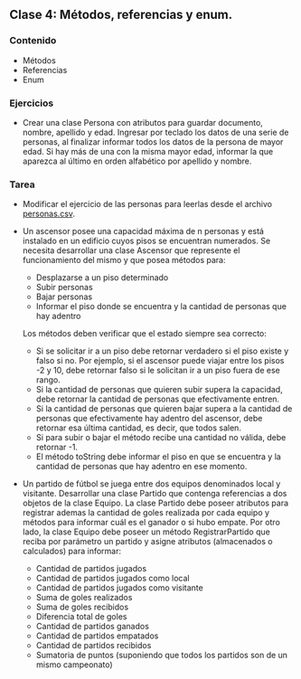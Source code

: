 ## Clase 4:  Métodos, referencias y enum.

### Contenido

* Métodos
* Referencias
* Enum


### Ejercicios

* Crear una clase Persona con atributos para guardar documento, nombre, apellido y edad. Ingresar por teclado los datos de una serie de personas, al finalizar informar todos los datos de la persona de mayor edad. Si hay más de una con la misma mayor edad, informar la que aparezca al último en orden alfabético por apellido y nombre.

### Tarea

* Modificar el ejercicio de las personas para leerlas desde el archivo [personas.csv](./Personas/personas.csv).
  
* Un ascensor posee una capacidad máxima de n personas y está
    instalado en un edificio cuyos pisos se encuentran numerados. Se
    necesita desarrollar una clase Ascensor que represente el
    funcionamiento del mismo y que posea métodos para:

    -   Desplazarse a un piso determinado
    -   Subir personas
    -   Bajar personas
    -   Informar el piso donde se encuentra y la cantidad de personas
        que hay adentro

    Los métodos deben verificar que el estado siempre sea correcto:

    -   Si se solicitar ir a un piso debe retornar verdadero si el piso
        existe y falso si no. Por ejemplo, si el ascensor puede viajar
        entre los pisos -2 y 10, debe retornar falso si le solicitan ir
        a un piso fuera de ese rango.
    -   Si la cantidad de personas que quieren subir supera la
        capacidad, debe retornar la cantidad de personas que
        efectivamente entren.
    -   Si la cantidad de personas que quieren bajar supera a la
        cantidad de personas que efectivamente hay adentro del ascensor,
        debe retornar esa última cantidad, es decir, que todos salen.
    -   Si para subir o bajar el método recibe una cantidad no válida,
        debe retornar -1.
    -   El método toString debe informar el piso en que se encuentra y
        la cantidad de personas que hay adentro en ese momento.

* Un partido de fútbol se juega entre dos equipos denominados local y visitante. Desarrollar una clase Partido
que contenga referencias a dos objetos de la clase Equipo. La clase Partido debe poseer atributos para registrar
ademas la cantidad de goles realizada por cada equipo y métodos para informar cuál es el ganador o si hubo empate. 
Por otro lado, la clase Equipo debe poseer un método RegistrarPartido que reciba por parámetro un partido y asigne 
atributos (almacenados o calculados) para informar:
   * Cantidad de partidos jugados
   * Cantidad de partidos jugados como local
   * Cantidad de partidos jugados como visitante
   * Suma de goles realizados
   * Suma de goles recibidos
   * Diferencia total de goles
   * Cantidad de partidos ganados
   * Cantidad de partidos empatados
   * Cantidad de partidos recibidos
   * Sumatoria de puntos (suponiendo que todos los partidos son de un mismo campeonato)


